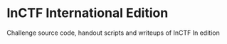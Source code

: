# InCTF International Edition

Challenge source code, handout scripts and writeups of InCTF In edition
